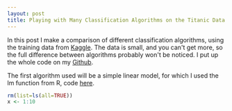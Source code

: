 ```yaml
---
layout: post
title: Playing with Many Classification Algorithms on the Titanic Data Set
---
```


In this post I make a comparison of different classification algorithms, using the training data from [Kaggle](https://www.kaggle.com/c/titanic/data). The data is small, and you can't get more, so the full difference between algorithms probably won't be noticed. I put up the whole code on my [Github]().

The first algorithm used will be a simple linear model, for which I used the lm function from R, code [here]().

```r 
rm(list=ls(all=TRUE))
x <- 1:10
```

